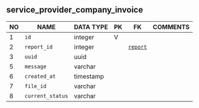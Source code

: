 
service_provider_company_invoice
----------------------------


NO | NAME | DATA TYPE | PK | FK | COMMENTS
---|------|-----------|----|----|-------------------
1|`id` | integer | V |  | 
2|`report_id` | integer |  | [`report`](report.md) | 
3|`uuid` | uuid |  |  | 
5|`message` | varchar |  |  | 
6|`created_at` | timestamp |  |  | 
7|`file_id` | varchar |  |  | 
8|`current_status` | varchar |  |  | 
